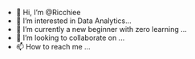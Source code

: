 - 👋 Hi, I’m @Ricchiee
- 👀 I’m interested in Data Analytics...
- 🌱 I’m currently a new beginner with zero learning ...
- 💞️ I’m looking to collaborate on ...
- 📫 How to reach me ...

<!---
Ricchiee/Ricchiee is a ✨ special ✨ repository because its `README.md` (this file) appears on your GitHub profile.
You can click the Preview link to take a look at your changes.
--->
